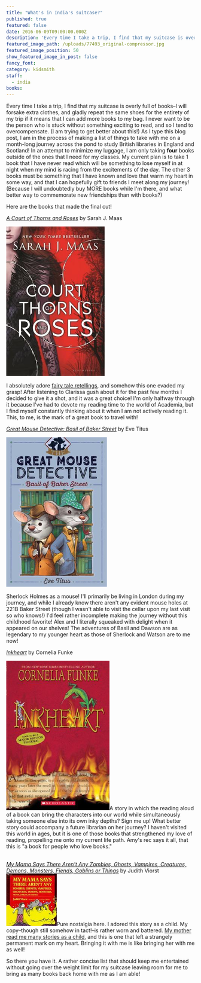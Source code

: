 ```yaml
---
title: "What's in India's suitcase?"
published: true
featured: false
date: 2016-06-09T09:00:00.000Z
description: 'Every time I take a trip, I find that my suitcase is overly full of books–I will forsake extra clothes, and gladly repeat the same shoes for the entirety of my trip if it means that I can add more books to my bag.'
featured_image_path: /uploads/77493_original-compressor.jpg
featured_image_position: 50
show_featured_image_in_post: false
fancy_font:
category: kidsmith
staff:
  - india
books:
---
```



Every time I take a trip, I find that my suitcase is overly full of books–I will forsake extra clothes, and gladly repeat the same shoes for the entirety of my trip if it means that I can add more books to my bag. I never want to be the person who is stuck without something exciting to read, and so I tend to overcompensate. (I am trying to get better about this!) As I type this blog post, I am in the process of making a list of things to take with me on a month-long journey across the pond to study British libraries in England and Scotland! In an attempt to minimize my luggage, I am only taking **four** books outside of the ones that I need for my classes. My current plan is to take 1 book that I have never read which will be something to lose myself in at night when my mind is racing from the excitements of the day. The other 3 books must be something that I have known and love that warm my heart in some way, and that I can hopefully gift to friends I meet along my journey! (Because I will undoubtedly buy MORE books while I'm there, and what better way to commemorate new friendships than with books?)

Here are the books that made the final cut!

*[A Court of Thorns and Roses](http://www.brooklinebooksmith-shop.com/book/9781619634442)* by Sarah J. Maas

![](/uploads/versions/courtrose---x----263-400x---.jpg)

I absolutely adore [fairy tale retellings](http://www.brooklinebooksmith.com/kidsmith/2016/04/28/clarissa/), and somehow this one evaded my grasp! After listening to Clarissa gush about it for the past few months I decided to give it a shot, and it was a great choice! I'm only halfway through it because I've had to devote my reading time to the world of Academia, but I find myself constantly thinking about it when I am not actively reading it. This, to me, is the mark of a great book to travel with!

[*Great Mouse Detective: Basil of Baker Street*](http://www.brooklinebooksmith-shop.com/book/9781481464017) by Eve Titus

![](/uploads/versions/greatmouse---x----269-400x---.jpg)

Sherlock Holmes as a mouse! I'll primarily be living in London during my journey, and while I already know there aren't any evident mouse holes at 221B Baker Street (though I wasn't able to visit the cellar upon my last visit so who knows!) I'd feel rather incomplete making the journey without this childhood favorite! Alex and I literally squeaked with delight when it appeared on our shelves! The adventures of Basil and Dawson are as legendary to my younger heart as those of Sherlock and Watson are to me now!

*[Inkheart](http://www.brooklinebooksmith-shop.com/book/9780439709101)* by Cornelia Funke

![](/uploads/versions/inkheart---x----276-400x---.jpg)A story in which the reading aloud of a book can bring the characters into our world while simultaneously taking someone else into its own inky depths? Sign me up! What better story could accompany a future librarian on her journey? I haven't visited this world in ages, but it is one of those books that strengthened my love of reading, propelling me onto my current life path. Amy's rec says it all, that this is "a book for people who love books."&nbsp;

[*<br>My Mama Says There Aren't Any Zombies, Ghosts, Vampires, Creatures, Demons, Monsters, Fiends, Goblins or Things*](http://www.brooklinebooksmith-shop.com/book/9780689712043) by Judith Viorst![](/uploads/versions/mamasays---x----135-140x---.jpg)Pure nostalgia here. I adored this story as a child. My copy–though still somehow in tact!–is rather worn and battered. [My mother read me many stories as a child](http://www.brooklinebooksmith.com/kidsmith/2016/05/07/lessons-learned/), and this is one that left a strangely permanent mark on my heart. Bringing it with me is like bringing her with me as well!

So there you have it. A rather concise list that should keep me entertained without going over the weight limit for my suitcase leaving room for me to bring as many books back home with me as I am able!